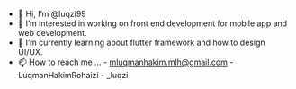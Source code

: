- 👋 Hi, I’m @luqzi99
- 👀 I’m interested in working on front end development for mobile app and web development.
- 🌱 I’m currently learning about flutter framework and how to design UI/UX. 
- 📫 How to reach me ...
        - mluqmanhakim.mlh@gmail.com
        - LuqmanHakimRohaizi
        - _luqzi

<!---
luqzi99/luqzi99 is a ✨ special ✨ repository because its `README.md` (this file) appears on your GitHub profile.
You can click the Preview link to take a look at your changes.
--->
